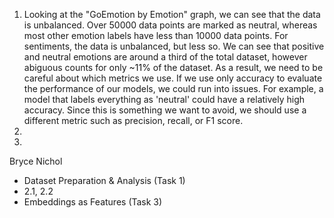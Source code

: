 1. Looking at the "GoEmotion by Emotion" graph, we can see that the data is unbalanced. Over 50000 data points are marked as neutral, whereas most other emotion labels have less than 10000 data points. For sentiments, the data is unbalanced, but less so. We can see that positive and neutral emotions are around a third of the total dataset, however abiguous counts for only ~11% of the dataset. As a result, we need to be careful about which metrics we use. If we use only accuracy to evaluate the performance of our models, we could run into issues. For example, a model that labels everything as 'neutral' could have a relatively high accuracy. Since this is something we want to avoid, we should use a different metric such as precision, recall, or F1 score.
2. 
3. 

Bryce Nichol
- Dataset Preparation & Analysis (Task 1)
- 2.1, 2.2
- Embeddings as Features (Task 3)